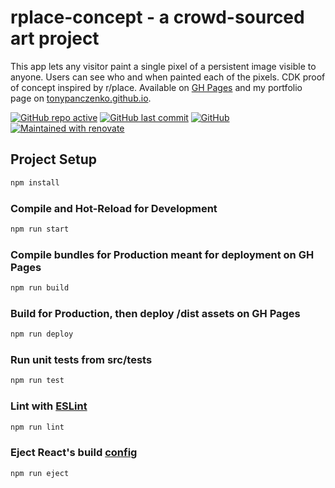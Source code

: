 # rplace-concept - a crowd-sourced art project

This app lets any visitor paint a single pixel of a persistent image visible to anyone. Users can see who and when painted each of the pixels. CDK proof of concept inspired by r/place. Available on [GH Pages](https://tonypanczenko.github.io/rplace-concept/) and my portfolio page on [tonypanczenko.github.io](https://tonypanczenko.github.io/).

[![GitHub repo active](https://img.shields.io/badge/repo-active-brightgreen)](https://tonypanczenko.github.io/rplace-concept/)
[![GitHub last commit](https://img.shields.io/github/last-commit/tonypanczenko/rplace-concept)](https://github.com/TonyPanczenko/rplace-concept)
[![GitHub](https://img.shields.io/github/license/tonypanczenko/rplace-concept)](https://github.com/TonyPanczenko/rplace-concept/blob/production/LICENSE)
[![Maintained with renovate](https://img.shields.io/badge/maintained%20with-renovate-blue?logo=renovatebot)](https://renovatebot.com)

## Project Setup

```sh
npm install
```

### Compile and Hot-Reload for Development

```sh
npm run start
```

### Compile bundles for Production meant for deployment on GH Pages

```sh
npm run build
```

### Build for Production, then deploy /dist assets on GH Pages

```sh
npm run deploy
```

### Run unit tests from src/__tests__

```sh
npm run test
```

### Lint with [ESLint](https://eslint.org/)

```sh
npm run lint
```

### Eject React's build [config](https://create-react-app.dev/docs/available-scripts/#npm-run-eject)

```sh
npm run eject
```

